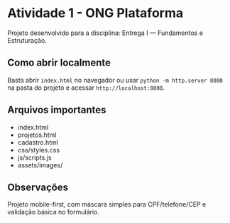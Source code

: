 # Atividade 1 - ONG Plataforma

Projeto desenvolvido para a disciplina: Entrega I — Fundamentos e Estruturação.

## Como abrir localmente
Basta abrir `index.html` no navegador ou usar `python -m http.server 8000` na pasta do projeto e acessar `http://localhost:8000`.

## Arquivos importantes
- index.html
- projetos.html
- cadastro.html
- css/styles.css
- js/scripts.js
- assets/images/

## Observações
Projeto mobile-first, com máscara simples para CPF/telefone/CEP e validação básica no formulário.
